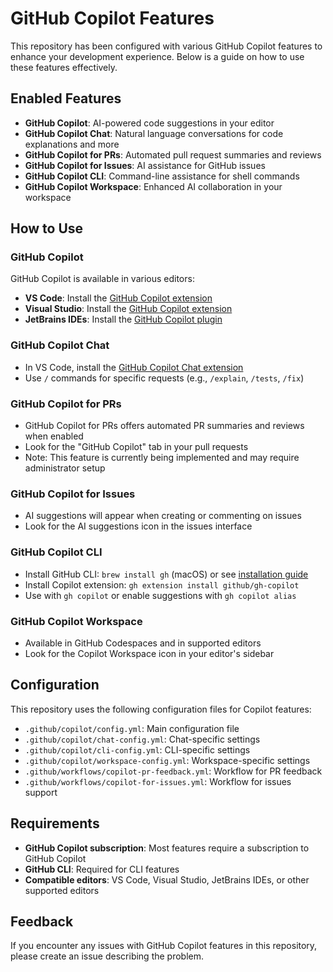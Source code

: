 # GitHub Copilot Features

This repository has been configured with various GitHub Copilot features to enhance your development experience. Below is a guide on how to use these features effectively.

## Enabled Features

- **GitHub Copilot**: AI-powered code suggestions in your editor
- **GitHub Copilot Chat**: Natural language conversations for code explanations and more
- **GitHub Copilot for PRs**: Automated pull request summaries and reviews
- **GitHub Copilot for Issues**: AI assistance for GitHub issues
- **GitHub Copilot CLI**: Command-line assistance for shell commands
- **GitHub Copilot Workspace**: Enhanced AI collaboration in your workspace

## How to Use

### GitHub Copilot
GitHub Copilot is available in various editors:
- **VS Code**: Install the [GitHub Copilot extension](https://marketplace.visualstudio.com/items?itemName=GitHub.copilot)
- **Visual Studio**: Install the [GitHub Copilot extension](https://marketplace.visualstudio.com/items?itemName=GitHub.copilotvs)
- **JetBrains IDEs**: Install the [GitHub Copilot plugin](https://plugins.jetbrains.com/plugin/17718-github-copilot)

### GitHub Copilot Chat
- In VS Code, install the [GitHub Copilot Chat extension](https://marketplace.visualstudio.com/items?itemName=GitHub.copilot-chat)
- Use `/` commands for specific requests (e.g., `/explain`, `/tests`, `/fix`)

### GitHub Copilot for PRs
- GitHub Copilot for PRs offers automated PR summaries and reviews when enabled
- Look for the "GitHub Copilot" tab in your pull requests
- Note: This feature is currently being implemented and may require administrator setup

### GitHub Copilot for Issues
- AI suggestions will appear when creating or commenting on issues
- Look for the AI suggestions icon in the issues interface

### GitHub Copilot CLI
- Install GitHub CLI: `brew install gh` (macOS) or see [installation guide](https://github.com/cli/cli#installation)
- Install Copilot extension: `gh extension install github/gh-copilot`
- Use with `gh copilot` or enable suggestions with `gh copilot alias`

### GitHub Copilot Workspace
- Available in GitHub Codespaces and in supported editors
- Look for the Copilot Workspace icon in your editor's sidebar

## Configuration

This repository uses the following configuration files for Copilot features:
- `.github/copilot/config.yml`: Main configuration file
- `.github/copilot/chat-config.yml`: Chat-specific settings
- `.github/copilot/cli-config.yml`: CLI-specific settings
- `.github/copilot/workspace-config.yml`: Workspace-specific settings
- `.github/workflows/copilot-pr-feedback.yml`: Workflow for PR feedback
- `.github/workflows/copilot-for-issues.yml`: Workflow for issues support

## Requirements

- **GitHub Copilot subscription**: Most features require a subscription to GitHub Copilot
- **GitHub CLI**: Required for CLI features
- **Compatible editors**: VS Code, Visual Studio, JetBrains IDEs, or other supported editors

## Feedback

If you encounter any issues with GitHub Copilot features in this repository, please create an issue describing the problem.